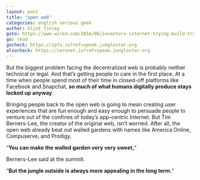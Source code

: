 ```yaml
---
layout: post
title: "open web"
categories: english serious geek
author: klint finley
goto: https://www.wired.com/2016/06/inventors-internet-trying-build-truly-permanent-web?ref=speak.junglestar.org
go: read
gocheck: https://ipfs.io?ref=speak.junglestar.org
alsocheck: https://zeronet.io?ref=speak.junglestar.org
---
```


But the biggest problem facing the decentralized web is probably neither technical or legal. And that’s getting people to care in the first place. At a time when people spend most of their time in closed-off platforms like Facebook and Snapchat, **so much of what humans digitally produce stays locked up anyway**.

Bringing people back to the open web is going to mean creating user experiences that are fun enough and easy enough to persuade people to venture out of the confines of today’s app-centric Internet. But Tim Berners-Lee, the creator of the original web, isn’t worried. After all, the open web already beat out walled gardens with names like America Online, Compuserve, and Prodigy.

“**You can make the walled garden very very sweet,**”

Berners-Lee said at the summit.

“**But the jungle outside is always more appealing in the long term.**”
